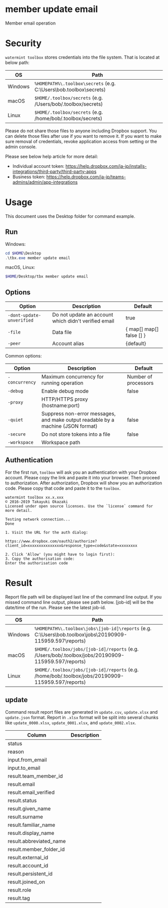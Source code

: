 # member update email 

Member email operation



# Security

`watermint toolbox` stores credentials into the file system. That is located at below path:

| OS       | Path                                                               |
| -------- | ------------------------------------------------------------------ |
| Windows  | `%HOMEPATH%\.toolbox\secrets` (e.g. C:\Users\bob\.toolbox\secrets) |
| macOS    | `$HOME/.toolbox/secrets` (e.g. /Users/bob/.toolbox/secrets)        |
| Linux    | `$HOME/.toolbox/secrets` (e.g. /home/bob/.toolbox/secrets)         |

Please do not share those files to anyone including Dropbox support.
You can delete those files after use if you want to remove it.
If you want to make sure removal of credentials, revoke application access from setting or the admin console.

Please see below help article for more detail:

* Individual account token: https://help.dropbox.com/ja-jp/installs-integrations/third-party/third-party-apps
* Business token: https://help.dropbox.com/ja-jp/teams-admins/admin/app-integrations

# Usage

This document uses the Desktop folder for command example. 

## Run

Windows:

```powershell
cd $HOME\Desktop
.\tbx.exe member update email 
```

macOS, Linux:

```bash
$HOME/Desktop/tbx member update email 
```



## Options

| Option                    | Description                                          | Default                                                      |
|---------------------------|------------------------------------------------------|--------------------------------------------------------------|
| `-dont-update-unverified` | Do not update an account which didn't verified email | true                                                         |
| `-file`                   | Data file                                            | { <nil> <nil> <nil> <nil> <nil> map[] map[] false  [] <nil>} |
| `-peer`                   | Account alias                                        | {default}                                                    |


Common options:

| Option         | Description                                                                      | Default              |
|----------------|----------------------------------------------------------------------------------|----------------------|
| `-concurrency` | Maximum concurrency for running operation                                        | Number of processors |
| `-debug`       | Enable debug mode                                                                | false                |
| `-proxy`       | HTTP/HTTPS proxy (hostname:port)                                                 |                      |
| `-quiet`       | Suppress non-error messages, and make output readable by a machine (JSON format) | false                |
| `-secure`      | Do not store tokens into a file                                                  | false                |
| `-workspace`   | Workspace path                                                                   |                      |


## Authentication

For the first run, `toolbox` will ask you an authentication with your Dropbox account. 
Please copy the link and paste it into your browser. Then proceed to authorization.
After authorization, Dropbox will show you an authorization code.
Please copy that code and paste it to the `toolbox`.

```
watermint toolbox xx.x.xxx
© 2016-2019 Takayuki Okazaki
Licensed under open source licenses. Use the `license` command for more detail.

Testing network connection...
Done

1. Visit the URL for the auth dialog:

https://www.dropbox.com/oauth2/authorize?client_id=xxxxxxxxxxxxxxx&response_type=code&state=xxxxxxxx

2. Click 'Allow' (you might have to login first):
3. Copy the authorisation code:
Enter the authorisation code
```


# Result

Report file path will be displayed last line of the command line output.
If you missed command line output, please see path below.
[job-id] will be the date/time of the run. Please see the latest job-id.

| OS      | Path                                                                                                      |
| ------- | --------------------------------------------------------------------------------------------------------- |
| Windows | `%HOMEPATH%\.toolbox\jobs\[job-id]\reports` (e.g. C:\Users\bob\.toolbox\jobs\20190909-115959.597\reports) |
| macOS   | `$HOME/.toolbox/jobs/[job-id]/reports` (e.g. /Users/bob/.toolbox/jobs/20190909-115959.597/reports)        |
| Linux   | `$HOME/.toolbox/jobs/[job-id]/reports` (e.g. /home/bob/.toolbox/jobs/20190909-115959.597/reports)         |



## update 

Command result report files are generated in `update.csv`, `update.xlsx` and `update.json` format.
Report in `.xlsx` format will be split into several chunks like `update_0000.xlsx`, `update_0001.xlsx`, and `update_0002.xlsx`.   

| Column                  | Description |
|-------------------------|-------------|
| status                  |             |
| reason                  |             |
| input.from_email        |             |
| input.to_email          |             |
| result.team_member_id   |             |
| result.email            |             |
| result.email_verified   |             |
| result.status           |             |
| result.given_name       |             |
| result.surname          |             |
| result.familiar_name    |             |
| result.display_name     |             |
| result.abbreviated_name |             |
| result.member_folder_id |             |
| result.external_id      |             |
| result.account_id       |             |
| result.persistent_id    |             |
| result.joined_on        |             |
| result.role             |             |
| result.tag              |             |





